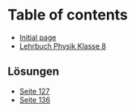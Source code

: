 # Table of contents

* [Initial page](README.md)
* [Lehrbuch Physik Klasse 8](0_physik_8.md)

## Lösungen

* [Seite 127](loesungen/seite-127.md)
* [Seite 136](loesungen/seite-136.md)

